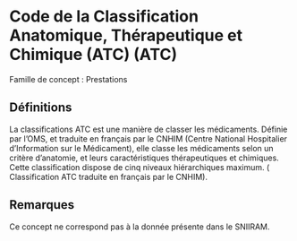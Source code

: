# Code de la Classification Anatomique, Thérapeutique et Chimique (ATC) (ATC)
<!-- SPDX-License-Identifier: MPL-2.0 -->

Famille de concept : Prestations

## Définitions

La classifications ATC est une manière de classer les médicaments. Définie par l’OMS, et traduite en français par le CNHIM (Centre National Hospitalier d’Information sur le Médicament), elle classe les médicaments selon un critère d’anatomie, et leurs caractéristiques thérapeutiques et chimiques. Cette classification dispose de cinq niveaux hiérarchiques maximum. 
( Classification ATC traduite en français par le CNHIM).

## Remarques

Ce concept ne correspond pas à la donnée présente dans le SNIIRAM.

